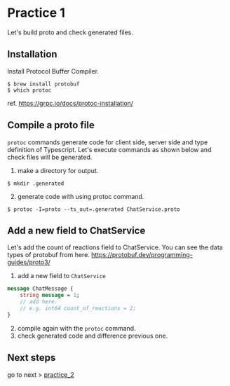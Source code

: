 # Practice 1

Let's build proto and check generated files.

## Installation

Install Protocol Buffer Compiler.

    $ brew install protobuf
    $ which protoc

ref. https://grpc.io/docs/protoc-installation/

## Compile a proto file

`protoc` commands generate code for client side, server side and type definition of Typescript. Let's execute commands as shown below and check files will be generated.

1. make a directory for output.

```shell
$ mkdir .generated
```

2. generate code with using protoc command.

```shell
$ protoc -I=proto --ts_out=.generated ChatService.proto
```

## Add a new field to ChatService

Let's add the count of reactions field to ChatService. You can see the data types of protobuf from here.
https://protobuf.dev/programming-guides/proto3/

1. add a new field to `ChatService`

```proto
message ChatMessage {
    string message = 1;
    // add here.
    // e.g. int64 count_of_reactions = 2;
}
```

2. compile again with the `protoc` command.
3. check generated code and difference previous one.

## Next steps

go to next > [practice_2](/practice_2/)
